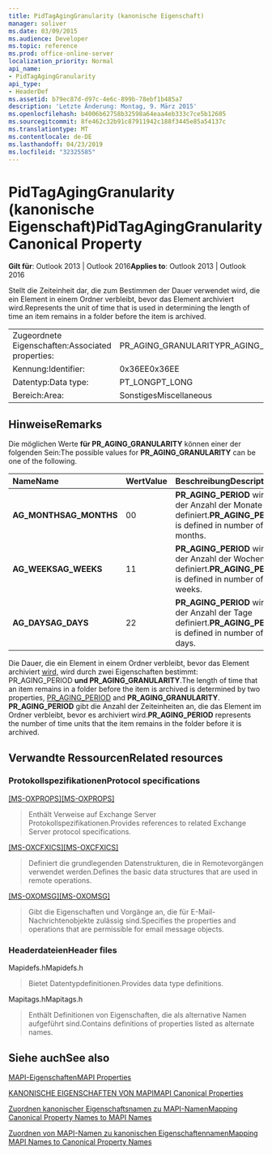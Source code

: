 ```yaml
---
title: PidTagAgingGranularity (kanonische Eigenschaft)
manager: soliver
ms.date: 03/09/2015
ms.audience: Developer
ms.topic: reference
ms.prod: office-online-server
localization_priority: Normal
api_name:
- PidTagAgingGranularity
api_type:
- HeaderDef
ms.assetid: b79ec87d-d97c-4e6c-899b-78ebf1b485a7
description: 'Letzte Änderung: Montag, 9. März 2015'
ms.openlocfilehash: b4006b62758b32598a64eaa4eb333c7ce5b12605
ms.sourcegitcommit: 8fe462c32b91c87911942c188f3445e85a54137c
ms.translationtype: MT
ms.contentlocale: de-DE
ms.lasthandoff: 04/23/2019
ms.locfileid: "32325585"
---
```

# <a name="pidtagaginggranularity-canonical-property"></a><span data-ttu-id="5b03f-103">PidTagAgingGranularity (kanonische Eigenschaft)</span><span class="sxs-lookup"><span data-stu-id="5b03f-103">PidTagAgingGranularity Canonical Property</span></span>

  
  
<span data-ttu-id="5b03f-104">**Gilt für**: Outlook 2013 | Outlook 2016</span><span class="sxs-lookup"><span data-stu-id="5b03f-104">**Applies to**: Outlook 2013 | Outlook 2016</span></span> 
  
<span data-ttu-id="5b03f-105">Stellt die Zeiteinheit dar, die zum Bestimmen der Dauer verwendet wird, die ein Element in einem Ordner verbleibt, bevor das Element archiviert wird.</span><span class="sxs-lookup"><span data-stu-id="5b03f-105">Represents the unit of time that is used in determining the length of time an item remains in a folder before the item is archived.</span></span>
  
|||
|:-----|:-----|
|<span data-ttu-id="5b03f-106">Zugeordnete Eigenschaften:</span><span class="sxs-lookup"><span data-stu-id="5b03f-106">Associated properties:</span></span>  <br/> |<span data-ttu-id="5b03f-107">PR_AGING_GRANULARITY</span><span class="sxs-lookup"><span data-stu-id="5b03f-107">PR_AGING_GRANULARITY</span></span>  <br/> |
|<span data-ttu-id="5b03f-108">Kennung:</span><span class="sxs-lookup"><span data-stu-id="5b03f-108">Identifier:</span></span>  <br/> |<span data-ttu-id="5b03f-109">0x36EE</span><span class="sxs-lookup"><span data-stu-id="5b03f-109">0x36EE</span></span>  <br/> |
|<span data-ttu-id="5b03f-110">Datentyp:</span><span class="sxs-lookup"><span data-stu-id="5b03f-110">Data type:</span></span>  <br/> |<span data-ttu-id="5b03f-111">PT_LONG</span><span class="sxs-lookup"><span data-stu-id="5b03f-111">PT_LONG</span></span>  <br/> |
|<span data-ttu-id="5b03f-112">Bereich:</span><span class="sxs-lookup"><span data-stu-id="5b03f-112">Area:</span></span>  <br/> |<span data-ttu-id="5b03f-113">Sonstiges</span><span class="sxs-lookup"><span data-stu-id="5b03f-113">Miscellaneous</span></span>  <br/> |
   
## <a name="remarks"></a><span data-ttu-id="5b03f-114">Hinweise</span><span class="sxs-lookup"><span data-stu-id="5b03f-114">Remarks</span></span>

<span data-ttu-id="5b03f-115">Die möglichen Werte **für PR_AGING_GRANULARITY** können einer der folgenden Sein:</span><span class="sxs-lookup"><span data-stu-id="5b03f-115">The possible values for **PR_AGING_GRANULARITY** can be one of the following.</span></span> 
  
|<span data-ttu-id="5b03f-116">**Name**</span><span class="sxs-lookup"><span data-stu-id="5b03f-116">**Name**</span></span>|<span data-ttu-id="5b03f-117">**Wert**</span><span class="sxs-lookup"><span data-stu-id="5b03f-117">**Value**</span></span>|<span data-ttu-id="5b03f-118">**Beschreibung**</span><span class="sxs-lookup"><span data-stu-id="5b03f-118">**Description**</span></span>|
|:-----|:-----|:-----|
|<span data-ttu-id="5b03f-119">**AG_MONTHS**</span><span class="sxs-lookup"><span data-stu-id="5b03f-119">**AG_MONTHS**</span></span> <br/> |<span data-ttu-id="5b03f-120">0</span><span class="sxs-lookup"><span data-stu-id="5b03f-120">0</span></span>  <br/> |<span data-ttu-id="5b03f-121">**PR_AGING_PERIOD** wird in der Anzahl der Monate definiert.</span><span class="sxs-lookup"><span data-stu-id="5b03f-121">**PR_AGING_PERIOD** is defined in number of months.</span></span>  <br/> |
|<span data-ttu-id="5b03f-122">**AG_WEEKS**</span><span class="sxs-lookup"><span data-stu-id="5b03f-122">**AG_WEEKS**</span></span> <br/> |<span data-ttu-id="5b03f-123">1</span><span class="sxs-lookup"><span data-stu-id="5b03f-123">1</span></span>  <br/> |<span data-ttu-id="5b03f-124">**PR_AGING_PERIOD** wird in der Anzahl der Wochen definiert.</span><span class="sxs-lookup"><span data-stu-id="5b03f-124">**PR_AGING_PERIOD** is defined in number of weeks.</span></span>  <br/> |
|<span data-ttu-id="5b03f-125">**AG_DAYS**</span><span class="sxs-lookup"><span data-stu-id="5b03f-125">**AG_DAYS**</span></span> <br/> |<span data-ttu-id="5b03f-126">2</span><span class="sxs-lookup"><span data-stu-id="5b03f-126">2</span></span>  <br/> |<span data-ttu-id="5b03f-127">**PR_AGING_PERIOD** wird in der Anzahl der Tage definiert.</span><span class="sxs-lookup"><span data-stu-id="5b03f-127">**PR_AGING_PERIOD** is defined in number of days.</span></span>  <br/> |
   
<span data-ttu-id="5b03f-128">Die Dauer, die ein Element in einem Ordner verbleibt, bevor das Element archiviert [wird,](pidtagagingperiod-canonical-property.md) wird durch zwei Eigenschaften bestimmt: PR_AGING_PERIOD **und PR_AGING_GRANULARITY**.</span><span class="sxs-lookup"><span data-stu-id="5b03f-128">The length of time that an item remains in a folder before the item is archived is determined by two properties, [PR_AGING_PERIOD](pidtagagingperiod-canonical-property.md) and **PR_AGING_GRANULARITY**.</span></span> <span data-ttu-id="5b03f-129">**PR_AGING_PERIOD** gibt die Anzahl der Zeiteinheiten an, die das Element im Ordner verbleibt, bevor es archiviert wird.</span><span class="sxs-lookup"><span data-stu-id="5b03f-129">**PR_AGING_PERIOD** represents the number of time units that the item remains in the folder before it is archived.</span></span> 
  
## <a name="related-resources"></a><span data-ttu-id="5b03f-130">Verwandte Ressourcen</span><span class="sxs-lookup"><span data-stu-id="5b03f-130">Related resources</span></span>

### <a name="protocol-specifications"></a><span data-ttu-id="5b03f-131">Protokollspezifikationen</span><span class="sxs-lookup"><span data-stu-id="5b03f-131">Protocol specifications</span></span>

<span data-ttu-id="5b03f-132">[[MS-OXPROPS]](https://msdn.microsoft.com/library/f6ab1613-aefe-447d-a49c-18217230b148%28Office.15%29.aspx)</span><span class="sxs-lookup"><span data-stu-id="5b03f-132">[[MS-OXPROPS]](https://msdn.microsoft.com/library/f6ab1613-aefe-447d-a49c-18217230b148%28Office.15%29.aspx)</span></span>
  
> <span data-ttu-id="5b03f-133">Enthält Verweise auf Exchange Server Protokollspezifikationen.</span><span class="sxs-lookup"><span data-stu-id="5b03f-133">Provides references to related Exchange Server protocol specifications.</span></span>
    
<span data-ttu-id="5b03f-134">[[MS-OXCFXICS]](https://msdn.microsoft.com/library/b9752f3d-d50d-44b8-9e6b-608a117c8532%28Office.15%29.aspx)</span><span class="sxs-lookup"><span data-stu-id="5b03f-134">[[MS-OXCFXICS]](https://msdn.microsoft.com/library/b9752f3d-d50d-44b8-9e6b-608a117c8532%28Office.15%29.aspx)</span></span>
  
> <span data-ttu-id="5b03f-135">Definiert die grundlegenden Datenstrukturen, die in Remotevorgängen verwendet werden.</span><span class="sxs-lookup"><span data-stu-id="5b03f-135">Defines the basic data structures that are used in remote operations.</span></span>
    
<span data-ttu-id="5b03f-136">[[MS-OXOMSG]](https://msdn.microsoft.com/library/daa9120f-f325-4afb-a738-28f91049ab3c%28Office.15%29.aspx)</span><span class="sxs-lookup"><span data-stu-id="5b03f-136">[[MS-OXOMSG]](https://msdn.microsoft.com/library/daa9120f-f325-4afb-a738-28f91049ab3c%28Office.15%29.aspx)</span></span>
  
> <span data-ttu-id="5b03f-137">Gibt die Eigenschaften und Vorgänge an, die für E-Mail-Nachrichtenobjekte zulässig sind.</span><span class="sxs-lookup"><span data-stu-id="5b03f-137">Specifies the properties and operations that are permissible for email message objects.</span></span>
    
### <a name="header-files"></a><span data-ttu-id="5b03f-138">Headerdateien</span><span class="sxs-lookup"><span data-stu-id="5b03f-138">Header files</span></span>

<span data-ttu-id="5b03f-139">Mapidefs.h</span><span class="sxs-lookup"><span data-stu-id="5b03f-139">Mapidefs.h</span></span>
  
> <span data-ttu-id="5b03f-140">Bietet Datentypdefinitionen.</span><span class="sxs-lookup"><span data-stu-id="5b03f-140">Provides data type definitions.</span></span>
    
<span data-ttu-id="5b03f-141">Mapitags.h</span><span class="sxs-lookup"><span data-stu-id="5b03f-141">Mapitags.h</span></span>
  
> <span data-ttu-id="5b03f-142">Enthält Definitionen von Eigenschaften, die als alternative Namen aufgeführt sind.</span><span class="sxs-lookup"><span data-stu-id="5b03f-142">Contains definitions of properties listed as alternate names.</span></span>
    
## <a name="see-also"></a><span data-ttu-id="5b03f-143">Siehe auch</span><span class="sxs-lookup"><span data-stu-id="5b03f-143">See also</span></span>



[<span data-ttu-id="5b03f-144">MAPI-Eigenschaften</span><span class="sxs-lookup"><span data-stu-id="5b03f-144">MAPI Properties</span></span>](mapi-properties.md)
  
[<span data-ttu-id="5b03f-145">KANONISCHE EIGENSCHAFTEN VON MAPI</span><span class="sxs-lookup"><span data-stu-id="5b03f-145">MAPI Canonical Properties</span></span>](mapi-canonical-properties.md)
  
[<span data-ttu-id="5b03f-146">Zuordnen kanonischer Eigenschaftsnamen zu MAPI-Namen</span><span class="sxs-lookup"><span data-stu-id="5b03f-146">Mapping Canonical Property Names to MAPI Names</span></span>](mapping-canonical-property-names-to-mapi-names.md)
  
[<span data-ttu-id="5b03f-147">Zuordnen von MAPI-Namen zu kanonischen Eigenschaftennamen</span><span class="sxs-lookup"><span data-stu-id="5b03f-147">Mapping MAPI Names to Canonical Property Names</span></span>](mapping-mapi-names-to-canonical-property-names.md)

